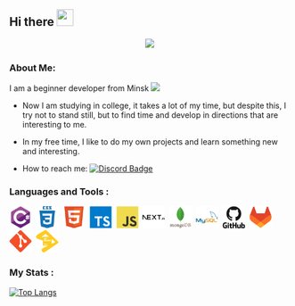 <h2>Hi there <img src="https://d1j8pt39hxlh3d.cloudfront.net/uploads/clapping_hands_256_1.gif" width="30px" height="30px"></h2>

<div id="header" align="center">
  <img src="https://media.giphy.com/media/3ogwFGEHrVxusDbDjO/giphy.gif" width="300"/>
</div>
<p></p>

### About Me:
I am a beginner developer from Minsk <img src="https://media.giphy.com/media/WUlplcMpOCEmTGBtBW/giphy.gif" width="30">

-  Now I am studying in college, it takes a lot of my time, but despite this, I try not to stand still, but to find time and develop in directions that are interesting to me.

-  In my free time, I like to do my own projects and learn something new and interesting.

- How to reach me: [![Discord Badge](https://img.shields.io/badge/-ronessi-purple?style=flat&logo=Discord&logoColor=white)](https://discordapp.com/users/959910657669611520)

### Languages and Tools :
<div>
<img src="https://github.com/devicons/devicon/blob/master/icons/csharp/csharp-original.svg" title="C#"  alt="C#" width="40" height="40"/>&nbsp
  <img src="https://github.com/devicons/devicon/blob/master/icons/css3/css3-plain-wordmark.svg"  title="CSS3" alt="CSS" width="40" height="40"/>&nbsp;
  <img src="https://github.com/devicons/devicon/blob/master/icons/html5/html5-original.svg" title="HTML5" alt="HTML" width="40" height="40"/>&nbsp;
  <img src="https://github.com/devicons/devicon/blob/master/icons/typescript/typescript-original.svg" title="TypeScript" alt="TypeScript" width="40" height="40"/>&nbsp;
    <img src="https://github.com/devicons/devicon/blob/master/icons/javascript/javascript-original.svg" title="JavaScript" alt="JavaScript" width="40" height="40"/>&nbsp;
      <img src="https://github.com/devicons/devicon/blob/master/icons/nextjs/nextjs-original-wordmark.svg" title="NextJs" alt="NextJs" width="40" height="40"/>&nbsp;
    <img src="https://github.com/devicons/devicon/blob/master/icons/mongodb/mongodb-original-wordmark.svg" title="mongodb"  alt="mongodb" width="40" height="40"/>&nbsp
  <img src="https://github.com/devicons/devicon/blob/master/icons/mysql/mysql-original-wordmark.svg" title="MySQL"  alt="MySQL" width="40" height="40"/>&nbsp
<img src="https://github.com/devicons/devicon/blob/master/icons/github/github-original-wordmark.svg" title="gihub"  alt="github" width="40" height="40"/>&nbsp
  <img src="https://github.com/devicons/devicon/blob/master/icons/gitlab/gitlab-original.svg" title="gilab"  alt="gitlab" width="40" height="40"/>&nbsp
<img src="https://github.com/devicons/devicon/blob/master/icons/git/git-original.svg" title="Git"  alt="Git" width="40" height="40"/>&nbsp
<img src="https://github.com/devicons/devicon/blob/master/icons/jetbrains/jetbrains-plain.svg" title="Jetbrains"  alt="Jetbrains" width="40" height="40"/>&nbsp
</div>

### My Stats :


[![Top Langs](https://github-readme-stats.vercel.app/api/top-langs/?username=vorgnomov&layout=compact&theme=vision-friendly-dark)](https://github.com/anuraghazra/github-readme-stats)
<!--
**vorgnomov/vorgnomov** is a ✨ _special_ ✨ repository because its `README.md` (this file) appears on your GitHub profile.

Here are some ideas to get you started:

- 🔭 I’m currently working on ...
- 🌱 I’m currently learning ...
- 👯 I’m looking to collaborate on ...
- 🤔 I’m looking for help with ...
- 💬 Ask me about ...
- 📫 How to reach me: ...
- 😄 Pronouns: ...
- ⚡ Fun fact: ...
-->
